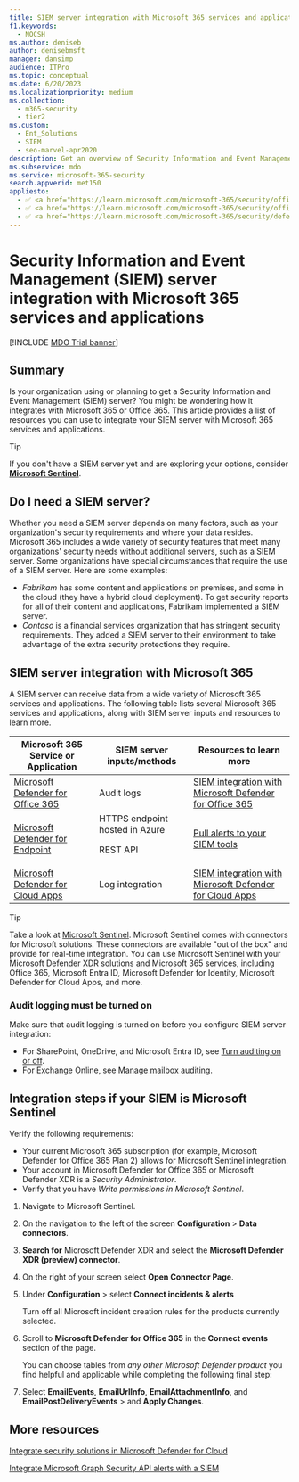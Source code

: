 ```yaml
---
title: SIEM server integration with Microsoft 365 services and applications
f1.keywords: 
  - NOCSH
ms.author: deniseb
author: denisebmsft
manager: dansimp
audience: ITPro
ms.topic: conceptual
ms.date: 6/20/2023
ms.localizationpriority: medium
ms.collection: 
  - m365-security
  - tier2
ms.custom: 
  - Ent_Solutions
  - SIEM
  - seo-marvel-apr2020
description: Get an overview of Security Information and Event Management (SIEM) server integration with your Microsoft 365 cloud services and applications.
ms.subservice: mdo
ms.service: microsoft-365-security
search.appverid: met150
appliesto:
  - ✅ <a href="https://learn.microsoft.com/microsoft-365/security/office-365-security/eop-about" target="_blank">Exchange Online Protection</a>
  - ✅ <a href="https://learn.microsoft.com/microsoft-365/security/office-365-security/mdo-about#defender-for-office-365-plan-1-vs-plan-2-cheat-sheet" target="_blank">Microsoft Defender for Office 365 Plan 1 and Plan 2</a>
  - ✅ <a href="https://learn.microsoft.com/microsoft-365/security/defender/microsoft-365-defender" target="_blank">Microsoft Defender XDR</a>
---
```


# Security Information and Event Management (SIEM) server integration with Microsoft 365 services and applications

[!INCLUDE [MDO Trial banner](../includes/mdo-trial-banner.md)]

## Summary

Is your organization using or planning to get a Security Information and Event Management (SIEM) server? You might be wondering how it integrates with Microsoft 365 or Office 365. This article provides a list of resources you can use to integrate your SIEM server with Microsoft 365 services and applications.

> [!TIP]
> If you don't have a SIEM server yet and are exploring your options, consider **[Microsoft Sentinel](/azure/sentinel/overview)**.

## Do I need a SIEM server?

Whether you need a SIEM server depends on many factors, such as your organization's security requirements and where your data resides. Microsoft 365 includes a wide variety of security features that meet many organizations' security needs without additional servers, such as a SIEM server. Some organizations have special circumstances that require the use of a SIEM server. Here are some examples:

- *Fabrikam* has some content and applications on premises, and some in the cloud (they have a hybrid cloud deployment). To get security reports for all of their content and applications, Fabrikam implemented a SIEM server.
- *Contoso* is a financial services organization that has stringent security requirements. They added a SIEM server to their environment to take advantage of the extra security protections they require.

## SIEM server integration with Microsoft 365

A SIEM server can receive data from a wide variety of Microsoft 365 services and applications. The following table lists several Microsoft 365 services and applications, along with SIEM server inputs and resources to learn more.

|Microsoft 365 Service or Application|SIEM server inputs/methods|Resources to learn more|
|---|---|---|
|[Microsoft Defender for Office 365](mdo-about.md)|Audit logs|[SIEM integration with Microsoft Defender for Office 365](siem-integration-with-office-365-ti.md)|
|[Microsoft Defender for Endpoint](/windows/security/threat-protection/)|HTTPS endpoint hosted in Azure <p> REST API|[Pull alerts to your SIEM tools](../defender-endpoint/configure-siem.md)|
|[Microsoft Defender for Cloud Apps](/defender-cloud-apps/what-is-cloud-app-security)|Log integration|[SIEM integration with Microsoft Defender for Cloud Apps](/defender-cloud-apps/siem)|

> [!TIP]
> Take a look at [Microsoft Sentinel](/azure/sentinel/overview). Microsoft Sentinel comes with connectors for Microsoft solutions. These connectors are available "out of the box" and provide for real-time integration. You can use Microsoft Sentinel with your Microsoft Defender XDR solutions and Microsoft 365 services, including Office 365, Microsoft Entra ID, Microsoft Defender for Identity, Microsoft Defender for Cloud Apps, and more.

### Audit logging must be turned on

Make sure that audit logging is turned on before you configure SIEM server integration:

- For SharePoint, OneDrive, and Microsoft Entra ID, see [Turn auditing on or off](/purview/audit-log-enable-disable).
- For Exchange Online, see [Manage mailbox auditing](/purview/audit-mailboxes).

## Integration steps if your SIEM is Microsoft Sentinel

Verify the following requirements:

- Your current Microsoft 365 subscription (for example, Microsoft Defender for Office 365 Plan 2) allows for Microsoft Sentinel integration.
- Your account in Microsoft Defender for Office 365 or Microsoft Defender XDR is a *Security Administrator*.
- Verify that you have *Write permissions in Microsoft Sentinel*.

1. Navigate to Microsoft Sentinel.
1. On the navigation to the left of the screen **Configuration** \> **Data connectors**.
1. **Search for** Microsoft Defender XDR and select the **Microsoft Defender XDR (preview) connector**.
1. On the right of your screen select **Open Connector Page**.
1. Under **Configuration** \> select **Connect incidents & alerts**

   Turn off all Microsoft incident creation rules for the products currently selected.

1. Scroll to **Microsoft Defender for Office 365** in the **Connect events** section of the page.

   You can choose tables from *any other Microsoft Defender product* you find helpful and applicable while completing the following final step:

1. Select **EmailEvents**, **EmailUrlInfo**, **EmailAttachmentInfo**, and **EmailPostDeliveryEvents** > and **Apply Changes**.

## More resources

[Integrate security solutions in Microsoft Defender for Cloud](/azure/defender-for-cloud/partner-integration)

[Integrate Microsoft Graph Security API alerts with a SIEM](/graph/security-integration)

